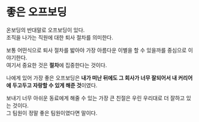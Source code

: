 # 좋은 오프보딩

온보딩의 반대말로 오프보딩이 있다.  
조직을 나가는 직원에 대한 퇴사 절차를 의미한다.  
  
보통 어떤식으로 퇴사 절차를 밟아야 가장 아름다운 이별을 할 수 있을까를 중심으로 이야기한다.  
여기서 중요한 것은 **절차**에 집중한다는 것이다.  


나에게 있어 가장 좋은 오프보딩은 **내가 떠난 뒤에도 그 회사가 너무 잘되어서 내 커리어에 두고두고 자랑할 수 있게 해준 것**이였다.  


보내기 너무 아쉬운 동료에게 해줄 수 있는 가장 큰 친절은 우린 우리대로 더 잘하고 있는 것이다.  
그 팀원이 정말 좋은 팀원이였다면 말이다.